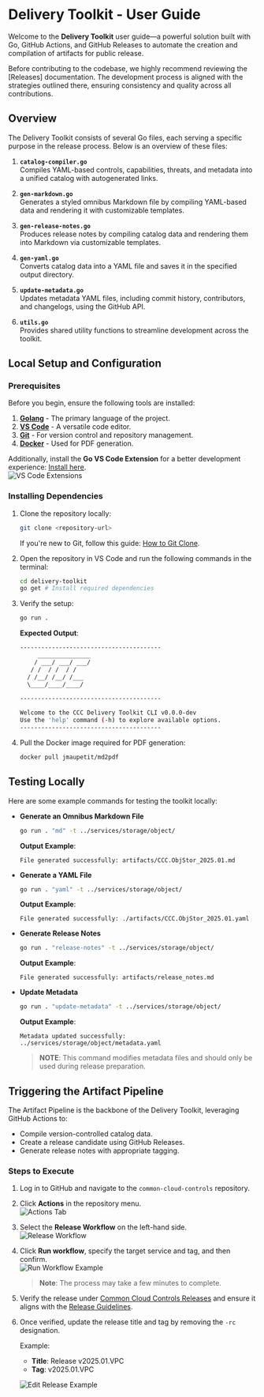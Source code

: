 # Delivery Toolkit - User Guide

Welcome to the **Delivery Toolkit** user guide—a powerful solution built with Go, GitHub Actions, and GitHub Releases to automate the creation and compilation of artifacts for public release.

Before contributing to the codebase, we highly recommend reviewing the [Releases] documentation. The development process is aligned with the strategies outlined there, ensuring consistency and quality across all contributions.

## Overview

The Delivery Toolkit consists of several Go files, each serving a specific purpose in the release process. Below is an overview of these files:

1. **`catalog-compiler.go`**  
   Compiles YAML-based controls, capabilities, threats, and metadata into a unified catalog with autogenerated links.

2. **`gen-markdown.go`**  
   Generates a styled omnibus Markdown file by compiling YAML-based data and rendering it with customizable templates.

3. **`gen-release-notes.go`**  
   Produces release notes by compiling catalog data and rendering them into Markdown via customizable templates.

4. **`gen-yaml.go`**  
   Converts catalog data into a YAML file and saves it in the specified output directory.

5. **`update-metadata.go`**  
   Updates metadata YAML files, including commit history, contributors, and changelogs, using the GitHub API.

6. **`utils.go`**  
   Provides shared utility functions to streamline development across the toolkit.

## Local Setup and Configuration

### Prerequisites

Before you begin, ensure the following tools are installed:

1. [**Golang**](https://go.dev/doc/install) - The primary language of the project.
2. [**VS Code**](https://code.visualstudio.com/download) - A versatile code editor.
3. [**Git**](https://git-scm.com/downloads) - For version control and repository management.
4. [**Docker**](https://docs.docker.com/engine/install/) - Used for PDF generation.

Additionally, install the **Go VS Code Extension** for a better development experience:
[Install here](https://marketplace.visualstudio.com/items?itemName=golang.go).  
![VS Code Extensions](imgs/delivery_toolkit/image-6.png)

### Installing Dependencies

1. Clone the repository locally:

   ```bash
   git clone <repository-url>
   ```

   If you're new to Git, follow this guide: [How to Git Clone](https://www.geeksforgeeks.org/how-to-git-clone-a-remote-repository/).

2. Open the repository in VS Code and run the following commands in the terminal:

   ```bash
   cd delivery-toolkit
   go get # Install required dependencies
   ```

3. Verify the setup:

   ```bash
   go run .
   ```

   **Expected Output**:

   ```bash
   ----------------------------------------
        _______________
       / ___/ ___/ ___/
      / /  / /  / /
     / /__/ /__/ /___
     \____/____/____/

   ----------------------------------------

   Welcome to the CCC Delivery Toolkit CLI v0.0.0-dev
   Use the 'help' command (-h) to explore available options.
   ----------------------------------------
   ```

4. Pull the Docker image required for PDF generation:

   ```bash
   docker pull jmaupetit/md2pdf
   ```

## Testing Locally

Here are some example commands for testing the toolkit locally:

- **Generate an Omnibus Markdown File**

  ```bash
  go run . "md" -t ../services/storage/object/
  ```

  **Output Example**:

  ```text
  File generated successfully: artifacts/CCC.ObjStor_2025.01.md
  ```

- **Generate a YAML File**

  ```bash
  go run . "yaml" -t ../services/storage/object/
  ```

  **Output Example**:

  ```text
  File generated successfully: ./artifacts/CCC.ObjStor_2025.01.yaml
  ```

- **Generate Release Notes**

  ```bash
  go run . "release-notes" -t ../services/storage/object/
  ```

  **Output Example**:

  ```text
  File generated successfully: artifacts/release_notes.md
  ```

- **Update Metadata**

  ```bash
  go run . "update-metadata" -t ../services/storage/object/
  ```

  **Output Example**:

  ```text
  Metadata updated successfully: ../services/storage/object/metadata.yaml
  ```

  > **NOTE**: This command modifies metadata files and should only be used during release preparation.

## Triggering the Artifact Pipeline

The Artifact Pipeline is the backbone of the Delivery Toolkit, leveraging GitHub Actions to:

- Compile version-controlled catalog data.
- Create a release candidate using GitHub Releases.
- Generate release notes with appropriate tagging.

### Steps to Execute

1. Log in to GitHub and navigate to the `common-cloud-controls` repository.
2. Click **Actions** in the repository menu.  
   ![Actions Tab](imgs/delivery_toolkit/image.png)
3. Select the **Release Workflow** on the left-hand side.  
   ![Release Workflow](imgs/delivery_toolkit/image-1.png)
4. Click **Run workflow**, specify the target service and tag, and then confirm.  
   ![Run Workflow Example](imgs/delivery_toolkit/image-2.png)

   > **Note**: The process may take a few minutes to complete.

5. Verify the release under [Common Cloud Controls Releases](https://github.com/finos/common-cloud-controls/releases) and ensure it aligns with the [Release Guidelines](../../../community-guidelines/content-standards-and-practices/release-assets.md).

6. Once verified, update the release title and tag by removing the `-rc` designation.

   Example:
   - **Title**: Release v2025.01.VPC
   - **Tag**: v2025.01.VPC

   ![Edit Release Example](imgs/delivery_toolkit/image-5.png)
